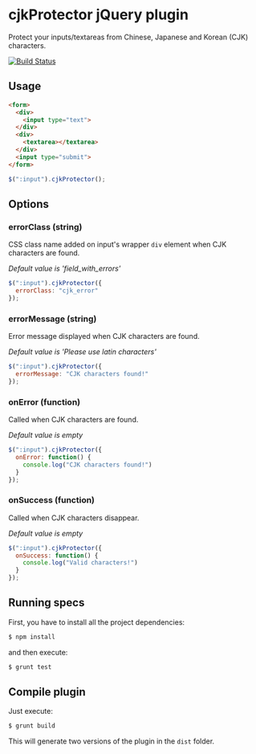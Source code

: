 # cjkProtector jQuery plugin

Protect your inputs/textareas from Chinese, Japanese and Korean (CJK) characters.

[![Build Status](https://secure.travis-ci.org/peertransfer/cjk-protector.png)](http://travis-ci.org/peertransfer/cjk-protector)

## Usage

```html
<form>
  <div>
    <input type="text">
  </div>
  <div>
    <textarea></textarea>
  </div>
  <input type="submit">
</form>
```

```javascript
$(":input").cjkProtector();
```

## Options

### errorClass (string)

CSS class name added on input's wrapper `div` element when CJK characters are found.

*Default value is 'field\_with\_errors'*

```javascript
$(":input").cjkProtector({
  errorClass: "cjk_error"
});
```

### errorMessage (string)

Error message displayed when CJK characters are found.

*Default value is 'Please use latin characters'*

```javascript
$(":input").cjkProtector({
  errorMessage: "CJK characters found!"
});
```

### onError (function)

Called when CJK characters are found.

*Default value is empty*

```javascript
$(":input").cjkProtector({
  onError: function() {
  	console.log("CJK characters found!")
  }
});
```

### onSuccess (function)

Called when CJK characters disappear.

*Default value is empty*

```javascript
$(":input").cjkProtector({
  onSuccess: function() {
  	console.log("Valid characters!")
  }
});
```

## Running specs

First, you have to install all the project dependencies:

```bash
$ npm install
```

and then execute:

```bash
$ grunt test
```

## Compile plugin

Just execute:

```bash
$ grunt build
```

This will generate two versions of the plugin in the `dist` folder.
